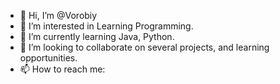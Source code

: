 - 👋 Hi, I’m @Vorobiy
- 👀 I’m interested in Learning Programming.
- 🌱 I’m currently learning Java, Python.
- 💞️ I’m looking to collaborate on several projects, and learning opportunities.
- 📫 How to reach me: 

<!---
Vorobiy/Vorobiy is a ✨ special ✨ repository because its `README.md` (this file) appears on your GitHub profile.
You can click the Preview link to take a look at your changes.
--->
